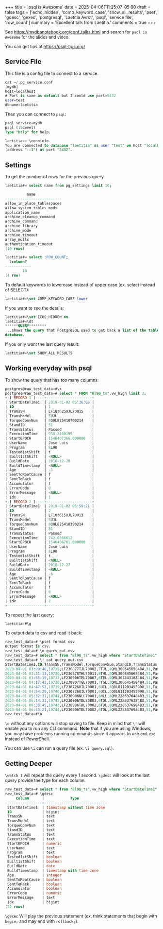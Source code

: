 +++
title = 'psql is Awesome'
date = 2025-04-06T11:25:07-05:00
draft = false
tags = ['echo_hidden', 'comp_keyword_case', 'show_all_results', 'pset', 'gdesc', 'gexec', 'postgresql', 'Laetitia Avrot', 'psql', 'service file', 'row_count']
summary = 'Excellent talk from Laetitia.'
comments = true
+++

See https://mydbanotebook.org/conf_talks.html and search for `psql is Awesome`
for the slides and video.

You can get tips at https://psql-tips.org/

## Service File

This file is a config file to connect to a service.

```sql
cat ~/.pg_service.conf
[mydb]
host=localhost
# Port is same as default but I could use port=5432
user=test
dbname=laetitia
```

Then you can connect to `psql`:

```sql
psql service=mydb
psql (15devel)
Type "htlp" for help.

laetitia=> \conninfo
You are connected to database "laetitia" as user "test" on host "localhost"
(address "::1") at port "5432".
```

## Settings

To get the number of rows for the previous query

```sql
laetitia#= select name from pg_settings limit 10;

          name
--------------------------
allow_in_place_tablespaces
allow_system_tables_mods
application_name
archive_cleanup_command
archive_command
archive_library
archive_mode
archive_timeout
array_nulls
authentication_timeout
(10 rows)

laetitia#= select :ROW_COUNT;
  ?column?
------------
        10
(1 row)
```

To default keywords to lowercase instead of upper case (ex. select instead of
SELECT):

```sql
laetitia#=\set COMP_KEYWORD_CASE lower
```

If you want to see the details:

```sql
laetitia#=\set ECHO_HIDDEN on
laetitia#=\dt
******QUERY********
...shows the query that PostgreSQL used to get back a list of the tables in the
database.
```

If you only want the last query result:

```sql
laetitia#=\set SHOW_ALL_RESULTS
```

## Working everyday with psql

To show the query that has too many columns:

```sql
postgres@raw_test_data=#\x
postgres@raw_test_data=# select * FROM "8l90_ts".vw_high limit 2;
+-[ RECORD 1 ]----+---------------------+
| StartDateTime1  | 2019-01-02 05:36:06 |
| ID              | 1                   |
| TransSN         | LF183625UJL70015    |
| TransModel      | 5UJL                |
| TorqueConvNum   | 8Q0L825410700214    |
| StandID         | 51                  |
| TransStatus     | Passed              |
| ExecutionTime   | 938.2469199         |
| StartEPOCH      | 1546407366.000000   |
| UserName        | Jose Luis           |
| Program         | 8L90                |
| Tested1stShift  | t                   |
| Built1stShift   | <NULL>              |
| BuildDate       | 2018-12-28          |
| BuildTimestamp  | <NULL>              |
| Age             | -5                  |
| SentToRootCause | f                   |
| SentToRack      | f                   |
| Accumulator     | f                   |
| ErrorCode       | 0                   |
| ErrorMessage    | <NULL>              |
| idx             | 1                   |
+-[ RECORD 2 ]----+---------------------+
| StartDateTime1  | 2019-01-02 05:59:21 |
| ID              | 2                   |
| TransSN         | LF183615UJL70013    |
| TransModel      | 5UJL                |
| TorqueConvNum   | 8Q0L825410390214    |
| StandID         | 51                  |
| TransStatus     | Passed              |
| ExecutionTime   | 742.6066612         |
| StartEPOCH      | 1546408761.000000   |
| UserName        | Jose Luis           |
| Program         | 8L90                |
| Tested1stShift  | t                   |
| Built1stShift   | <NULL>              |
| BuildDate       | 2018-12-27          |
| BuildTimestamp  | <NULL>              |
| Age             | -6                  |
| SentToRootCause | f                   |
| SentToRack      | f                   |
| Accumulator     | f                   |
| ErrorCode       | 0                   |
| ErrorMessage    | <NULL>              |
| idx             | 2                   |
+-----------------+---------------------+
```

To repeat the last query:

```sql
laetitia=#\g
```

To output data to csv and read it back:

```sql
raw_test_data=# \pset format csv
Output format is csv.
raw_test_data=# \o query_out.csv
raw_test_data=# select * from "8l90_ts".vw_high where "StartDateTime1" > '2023-04-01' limit 10;
raw_test_data=# \! cat query_out.csv
StartDateTime1,ID,TransSN,TransModel,TorqueConvNum,StandID,TransStatus,ExecutionTime,StartEPOCH,UserName,Program,Tested1stShift,Built1stShift,BuildDate,BuildTimestamp,Age,SentToRootCause,SentToRack,Accumulator,ErrorCode,ErrorMessage,idx
2023-04-01 03:09:40,10735,LF230877TJL70002,7TJL,8QML300545658484,51,Passed,821.7289483,1680318580.000000,Jose Luis Carmona,8L45,t,f,2023-03-28,2023-03-29 18:35:20.67-05,-4,f,t,f,0,,84404
2023-04-01 03:31:13,10736,LF230878THL70011,8THL,8QML300545668484,51,Passed,866.8308236,1680319873.000000,Jose Luis Carmona,8L45,t,f,2023-03-28,2023-03-29 17:23:36.593-05,-4,f,t,f,0,,84405
2023-04-01 03:55:19,10737,LF230906TEL70007,6TEL,8QML303343188484,51,Passed,845.9644845,1680321319.000000,Jose Luis Carmona,8L45,t,f,2023-03-31,2023-03-31 21:27:57.34-05,-1,f,f,f,0,,84406
2023-04-01 04:17:42,10738,LF230907TGL70001,7TGL,8QML300545458484,51,Passed,938.1772788,1680322662.000000,Jose Luis Carmona,8L45,t,f,2023-03-31,2023-03-31 22:57:38.027-05,-1,f,t,f,0,,84407
2023-04-01 04:47:52,10739,LF230726UIL70001,6UIL,8Q0L811203455998,51,Failed,287.9390379,1680324472.000000,Jose Luis Carmona,8L90,t,f,2023-03-13,2023-04-03 18:49:33.003-05,-19,t,f,f,0,,84408
2023-04-01 04:54:29,10740,LF230726UIL70001,6UIL,8Q0L811203455998,51,Failed,198.7150991,1680324869.000000,Jose Luis Carmona,8L90,t,f,2023-03-13,2023-04-03 18:49:33.003-05,-19,t,f,f,0,,84409
2023-04-01 05:32:31,10741,LF230906NLL70001,6NLL,8QML228537648483,51,Passed,939.9121306,1680327151.000000,Jose Luis Carmona,8L45,t,f,2023-03-31,2023-03-31 18:50:05.603-05,-1,f,t,t,0,,84410
2023-04-01 06:14:31,10742,LF230906TDL70003,6TDL,8QML228537638483,51,Passed,912.0541454,1680329671.000000,Jose Luis Carmona,8L45,t,f,2023-03-31,2023-03-31 17:23:20.077-05,-1,f,f,f,0,,84411
2023-04-01 06:36:45,10743,LF230906TDL70002,6TDL,8QML228537698483,51,Failed,298.3721537,1680331005.000000,Jose Luis Carmona,8L45,t,f,2023-03-31,2023-03-31 17:06:37.447-05,-1,t,f,f,0,,84412
2023-04-01 06:43:21,10744,LF230906TDL70002,6TDL,8QML228537698483,51,Passed,886.6135021,1680331401.000000,Jose Luis Carmona,8L45,t,f,2023-03-31,2023-03-31 17:06:37.447-05,-1,t,f,f,0,,84413
raw_test_data=#\o
```

`\o` without any options will stop saving to file.
Keep in mind that `\!` will enable you to run any CLI command.
**Note** that if you are using Windows, you may have problems running commands
since it appears to use `cmd.exe` instead of PowerShell.

You can use `\i` can run a query file (ex. `\i query.sql`).

## Getting Deeper

`\watch 1` will repeat the query every 1 second.
`\gdesc` will look at the last query provide the type for each column.

```sql
raw_test_data=# select * from "8l90_ts".vw_high where "StartDateTime1" > '2023-04-01' limit 10;
raw_test_data=# \gdesc
     Column      |            Type
-----------------+-----------------------------
 StartDateTime1  | timestamp without time zone
 ID              | bigint
 TransSN         | text
 TransModel      | text
 TorqueConvNum   | text
 StandID         | text
 TransStatus     | text
 ExecutionTime   | text
 StartEPOCH      | numeric
 UserName        | text
 Program         | text
 Tested1stShift  | boolean
 Built1stShift   | boolean
 BuildDate       | date
 BuildTimestamp  | timestamp with time zone
 Age             | integer
 SentToRootCause | boolean
 SentToRack      | boolean
 Accumulator     | boolean
 ErrorCode       | numeric
 ErrorMessage    | text
 idx             | bigint
(22 rows)
```

`\gexec` Will play the previous statement (ex. think statements that begin with
`begin;` and may end with `rollback;`).
